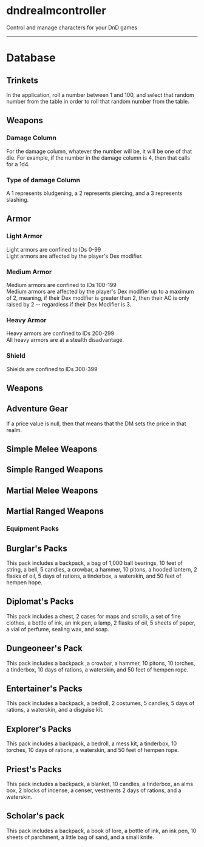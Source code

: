 # dndrealmcontroller
Control and manage characters for your DnD games

---

# Database 

## Trinkets
In the application, roll a number between 1 and 100, and select that random number from the table in order to roll that random number from the table.


## Weapons
### Damage Column
For the damage column, whatever the number will be, it will be one of that die. For example, if the number in the damage column is 4, then that calls for a 1d4.
### Type of damage Column
A 1 represents bludgening, a 2 represents piercing, and a 3 represents slashing.


## Armor

### Light Armor
Light armors are confined to IDs 0-99  
Light armors are affected by the player's Dex modifier.
### Medium Armor
Medium armors are confined to IDs 100-199  
Medium armors are affected by the player's Dex modifier up to a maximum of 2, meaning, if their Dex modifier is greater than 2, then their AC is only raised by 2 -- regardless if their Dex Modifier is 3.
### Heavy Armor
Heavy armors are confined to IDs 200-299  
All heavy armors are at a stealth disadvantage.
### Shield
Shields are confined to IDs 300-399


## Weapons

## Adventure Gear

If a price value is null, then that means that the DM sets the price in that realm.


## Simple Melee Weapons
## Simple Ranged Weapons
## Martial Melee Weapons
## Martial Ranged Weapons

### Equipment Packs

## Burglar's Packs
This pack includes a backpack, a bag of 1,000 ball bearings, 10 feet of string, a bell, 5 candles, a crowbar, a hammer, 10 pitons, a hooded lantern, 2 flasks of oil, 5 days of rations, a tinderbox, a waterskin, and 50 feet of hempen hope.

## Diplomat's Packs
This pack includes a chest, 2 cases for maps and scrolls, a set of fine clothes, a bottle of ink, an ink pen, a lamp, 2 flasks of oil, 5 sheets of paper, a vial of perfume, sealing wax, and soap.

## Dungeoneer's Pack
This pack includes a backpack ,a crowbar, a hammer, 10 pitons, 10 torches, a tinderbox, 10 days of rations, a waterskin, and 50 feet of hempen rope.

## Entertainer's Packs
This pack includes a backpack, a bedroll, 2 costumes, 5 candles, 5 days of rations, a waterskin, and a disguise kit.

## Explorer's Packs
This pack includes a backpack, a bedroll, a mess kit, a tinderbox, 10 torches, 10 days of rations, a waterskin, and 50 feet of hempen rope.

## Priest's Packs
This pack includes a backpack, a blanket, 10 candles, a tinderbox, an alms box, 2 blocks of incense, a censer, vestments 2 days of rations, and a waterskin.

## Scholar's pack
This pack includes a backpack, a book of lore, a bottle of ink, an ink pen, 10 sheets of parchment, a little bag of sand, and a small knife.
